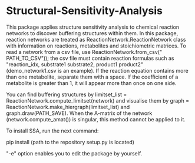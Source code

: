 # Structural-Sensitivity-Analysis

This package applies structure sensitivity analysis to chemical reaction networks to discover buffering structures within them. 
In this package, reaction networks are treated as ReactionNetwork.ReactionNetwork class with information on reactions, metabolites and stoichiometric matrices.
To read a network from a csv file, use ReactionNetwork.from_csv(" PATH_TO_CSV")); the csv file must contain reaction formulas such as "reaction_idx, substrate1 substrate2, product1 product2" (demo_network1.csv is an example). 
If the reaction equation contains more than one metabolite, separate them with a space. 
If the coefficient of a metabolite is greater than 1, it will appear more than once on one side.

You can find buffering structures by limitset_list = ReactionNetwork.compute_limitset(network) and visualise them by graph = ReactionNetwork.make_hiergraph(limitset_list) and graph.draw(PATH_SAVE).
When the A-matrix of the network (network.compute_amat()) is singular, this method cannot be applied to it.

To install SSA, run the next command:

  pip install (path to the repository setup.py is located)

"-e" option enables you to edit the package by yourself.
